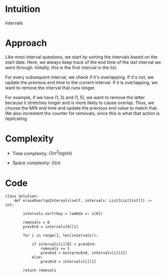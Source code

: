 # Intuition
Intervals

# Approach
Like most interval questions, we start by sorting the intervals based on the start date. Here, we always keep track of the end time of the last interval we went through. Initially, this is the first interval in the list.

For every subsequent interval, we check if it's overlapping. If it's not, we update the previous end time to the current interval. If it is overlapping, we want to remove the interval that runs longer.

For example, if we have $(1, 3)$ and $(1, 5)$, we want to remove the latter because it stretches longer and is more likely to cause overlap. Thus, we choose the MIN end time and update the previous end value to match that. We also increment the counter for removals, since this is what that action is replicating.

# Complexity
- Time complexity: $O(n^2log(n))$
<!-- Add your time complexity here, e.g. $$O(n)$$ -->

- Space complexity: $O(n)$
<!-- Add your space complexity here, e.g. $$O(n)$$ -->

# Code
```python3
class Solution:
    def eraseOverlapIntervals(self, intervals: List[List[int]]) -> int:

        intervals.sort(key = lambda x: x[0])

        removals = 0
        prevEnd = intervals[0][1]

        for i in range(1, len(intervals)):

            if intervals[i][0] < prevEnd:
                removals += 1
                prevEnd = min(prevEnd, intervals[i][1])
            else:
                prevEnd = intervals[i][1]
        
        return removals
```
